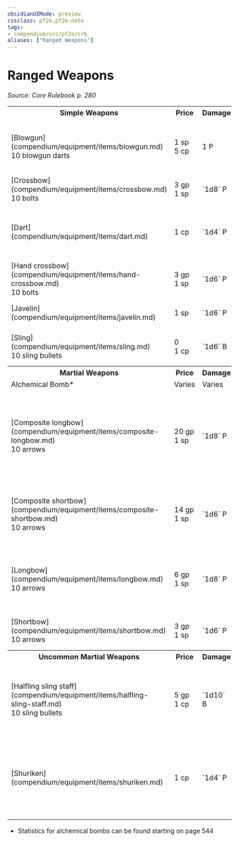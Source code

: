 ```yaml
---
obsidianUIMode: preview
cssclass: pf2e,pf2e-note
tags:
- compendium/src/pf2e/crb
aliases: ["Ranged Weapons"]
---
```

# Ranged Weapons  
*Source: Core Rulebook p. 280*  

<table>
<tr>
  <th>Simple Weapons</th>
  <th>Price</th>
  <th>Damage</th>
  <th>Range</th>
  <th>Reload</th>
  <th>Bulk</th>
  <th>Hands</th>
  <th>Group</th>
  <th>Weapon Traits</th>
</tr>
<tr>
  <td>[Blowgun](compendium/equipment/items/blowgun.md)<br />10 blowgun darts</td>
  <td>1 sp<br />5 cp</td>
  <td>1 P<br /></td>
  <td>20 ft.<br /></td>
  <td>1<br /></td>
  <td>L<br />L</td>
  <td>1<br /></td>
  <td>Dart<br /></td>
  <td>[Agile](rules/traits/agile.md "Agile Weapon Trait"), [nonlethal](rules/traits/nonlethal.md "Nonlethal Weapon Trait")<br /></td>
</tr>
<tr>
  <td>[Crossbow](compendium/equipment/items/crossbow.md)<br />10 bolts</td>
  <td>3 gp<br />1 sp</td>
  <td>`1d8` P<br /></td>
  <td>120 ft.<br /></td>
  <td>1<br /></td>
  <td>1<br />L</td>
  <td>2<br /></td>
  <td>Bow<br /></td>
  <td>—<br /></td>
</tr>
<tr>
  <td>[Dart](compendium/equipment/items/dart.md)</td>
  <td>1 cp</td>
  <td>`1d4` P</td>
  <td>20 ft.</td>
  <td>—</td>
  <td>L</td>
  <td>1</td>
  <td>Dart</td>
  <td>[Agile](rules/traits/agile.md "Agile Weapon Trait"), [thrown](rules/traits/thrown.md "Thrown Weapon Trait")</td>
</tr>
<tr>
  <td>[Hand crossbow](compendium/equipment/items/hand-crossbow.md)<br />10 bolts</td>
  <td>3 gp<br />1 sp</td>
  <td>`1d6` P<br /></td>
  <td>60 ft.<br /></td>
  <td>1<br /></td>
  <td>L<br />L</td>
  <td>1<br /></td>
  <td>Bow<br /></td>
  <td>—<br /></td>
</tr>
<tr>
  <td>[Javelin](compendium/equipment/items/javelin.md)</td>
  <td>1 sp</td>
  <td>`1d6` P</td>
  <td>30 ft.</td>
  <td>—</td>
  <td>L</td>
  <td>1</td>
  <td>Dart</td>
  <td>[Thrown](rules/traits/thrown.md "Thrown Weapon Trait")</td>
</tr>
<tr>
  <td>[Sling](compendium/equipment/items/sling.md)<br />10 sling bullets</td>
  <td>0<br />1 cp</td>
  <td>`1d6` B<br /></td>
  <td>50 ft.<br /></td>
  <td>1<br /></td>
  <td>L<br />L</td>
  <td>1<br /></td>
  <td>Sling<br /></td>
  <td>[Propulsive](rules/traits/propulsive.md "Propulsive Weapon Trait")<br /></td>
</tr>
<tr>
  <th>Martial Weapons</th>
  <th>Price</th>
  <th>Damage</th>
  <th>Range</th>
  <th>Reload</th>
  <th>Bulk</th>
  <th>Hands</th>
  <th>Group</th>
  <th>Weapon Traits</th>
</tr>
<tr>
  <td>Alchemical Bomb*</td>
  <td>Varies</td>
  <td>Varies</td>
  <td>20 ft.</td>
  <td>—</td>
  <td>L</td>
  <td>1</td>
  <td>Bomb</td>
  <td>Varies</td>
</tr>
<tr>
  <td>[Composite longbow](compendium/equipment/items/composite-longbow.md)<br />10 arrows</td>
  <td>20 gp<br />1 sp</td>
  <td>`1d8` P<br /></td>
  <td>100 ft.<br /></td>
  <td>0<br /></td>
  <td>2<br />L</td>
  <td>1+<br /></td>
  <td>Bow<br /></td>
  <td>[Deadly](rules/traits/deadly.md "Deadly Weapon Trait") d10, [propulsive](rules/traits/propulsive.md "Propulsive Weapon Trait"), [volley](rules/traits/volley.md "Volley Weapon Trait") 30 ft.<br /></td>
</tr>
<tr>
  <td>[Composite shortbow](compendium/equipment/items/composite-shortbow.md)<br />10 arrows</td>
  <td>14 gp<br />1 sp</td>
  <td>`1d6` P<br /></td>
  <td>60 ft.<br /></td>
  <td>0<br /></td>
  <td>1<br />L</td>
  <td>1+<br /></td>
  <td>Bow<br /></td>
  <td>[Deadly](rules/traits/deadly.md "Deadly Weapon Trait") d10, [propulsive](rules/traits/propulsive.md "Propulsive Weapon Trait")<br /></td>
</tr>
<tr>
  <td>[Longbow](compendium/equipment/items/longbow.md)<br />10 arrows</td>
  <td>6 gp<br />1 sp</td>
  <td>`1d8` P<br /></td>
  <td>100 ft.<br /></td>
  <td>0<br /></td>
  <td>2<br />L</td>
  <td>1+<br /></td>
  <td>Bow<br /></td>
  <td>[Deadly](rules/traits/deadly.md "Deadly Weapon Trait") d10, [volley](rules/traits/volley.md "Volley Weapon Trait") 30 ft.<br /></td>
</tr>
<tr>
  <td>[Shortbow](compendium/equipment/items/shortbow.md)<br />10 arrows</td>
  <td>3 gp<br />1 sp</td>
  <td>`1d6` P<br /></td>
  <td>60 ft.<br /></td>
  <td>0<br /></td>
  <td>1<br />L</td>
  <td>1+<br /></td>
  <td>Bow<br /></td>
  <td>[Deadly](rules/traits/deadly.md "Deadly Weapon Trait") d10<br /></td>
</tr>
<tr>
  <th>Uncommon Martial Weapons</th>
  <th>Price</th>
  <th>Damage</th>
  <th>Range</th>
  <th>Reload</th>
  <th>Bulk</th>
  <th>Hands</th>
  <th>Group</th>
  <th>Weapon Traits</th>
</tr>
<tr>
  <td>[Halfling sling staff](compendium/equipment/items/halfling-sling-staff.md)<br />10 sling bullets</td>
  <td>5 gp<br />1 cp</td>
  <td>`1d10` B<br /></td>
  <td>80 ft.<br /></td>
  <td>1<br /></td>
  <td>1<br />L</td>
  <td>2<br /></td>
  <td>Sling<br /></td>
  <td>[Halfling](rules/traits/halfling.md "Halfling Ancestry & Heritage Trait"), [propulsive](rules/traits/propulsive.md "Propulsive Weapon Trait")<br /></td>
</tr>
<tr>
  <td>[Shuriken](compendium/equipment/items/shuriken.md)</td>
  <td>1 cp</td>
  <td>`1d4` P</td>
  <td>20 ft.</td>
  <td>0</td>
  <td>—</td>
  <td>1</td>
  <td>Dart</td>
  <td>[Agile](rules/traits/agile.md "Agile Weapon Trait"), [monk](rules/traits/monk.md "Monk Class Trait"),[thrown](rules/traits/thrown.md "Thrown Weapon Trait")</td>
</tr>
</table>

* Statistics for alchemical bombs can be found starting on page 544